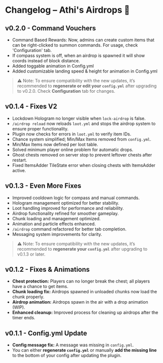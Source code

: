# Changelog – Athi's Airdrops 📜

## v0.2.0 - Command Vouchers
- Command Based Rewards:
Now, admins can create custom items that can be right-clicked to summon commands. For usage, check 'Configuration' tab.
- If compass system is off, when an airdrop is spawned it will show coords instead of block distance.
- Added toggable animation in Config.yml
- Added customizable landing speed & height for animation in Config.yml

> ⚠️ Note: To ensure compatibility with the new updates, it’s recommended to **regenerate or edit your `config.yml`** after upgrading to v0.2.0. Check **Configuration** tab for changes.

## v0.1.4 - Fixes V2
- Lockdown Hologram no longer visible when `lock-airdrop` is false.  
- `/airdrop reload` now reloads `loot.yml` and stops the airdrop system to ensure proper functionality.  
- Plugin now checks for errors in `loot.yml` to verify item IDs.  
- Chance system simplified; Min/Max Items removed from `config.yml`.  
- Min/Max Items now defined per loot table.  
- Solved minimum player online problem for automatic drops.  
- Ghost chests removed on server stop to prevent leftover chests after restart.  
- Fixed ItemsAdder TileState error when closing chests with ItemsAdder active.

## v0.1.3 - Even More Fixes
- Improved cooldown logic for compass and manual commands.  
- Hologram management optimized for better stability.  
- Loot handling improved for performance and reliability.  
- Airdrop functionality refined for smoother gameplay.  
- Chunk loading and management optimized.  
- Animation and particle effects enhanced.  
- `/airdrop` command refactored for better tab completion.  
- Messaging system improvements for clarity.

> ⚠️ Note: To ensure compatibility with the new updates, it’s recommended to **regenerate your `config.yml`** after upgrading to v0.1.3 or later.

## v0.1.2 - Fixes & Animations
- **Chest protection:** Players can no longer break the chest; all players have a chance to get items.  
- **Chunk loading fix:** Airdrops spawned in unloaded chunks now load the chunk properly.  
- **Airdrop animation:** Airdrops spawn in the air with a drop animation (WIP).  
- **Enhanced cleanup:** Improved process for cleaning up airdrops after the timer ends.

## v0.1.1 - Config.yml Update
- **Config message fix:** A message was missing in `config.yml`.  
- You can either **regenerate `config.yml`** or manually **add the missing line** to the bottom of your config after updating the plugin.